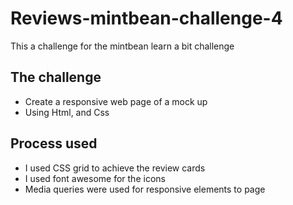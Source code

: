 # Reviews-mintbean-challenge-4
This a challenge for the mintbean learn a bit challenge
## The challenge
* Create a responsive web page of a mock up
* Using Html, and Css
## Process used
* I used CSS grid to achieve the review cards
* I used font awesome for the icons
* Media queries were used for responsive elements to page

